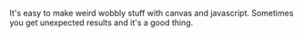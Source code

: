 It's easy to make weird wobbly stuff with canvas and javascript. Sometimes you get unexpected results
and it's a good thing.
